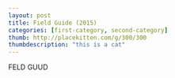 ```yaml
---
layout: post
title: Field Guide (2015)
categories: [first-category, second-category]
thumb: http://placekitten.com/g/300/300
thumbdescription: "this is a cat"
---
```


FELD GUUD